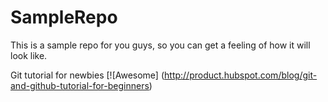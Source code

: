 # SampleRepo
This is a sample repo for you guys, so you can get a feeling of how it will look like.

Git tutorial for newbies [![Awesome]
(http://product.hubspot.com/blog/git-and-github-tutorial-for-beginners)
